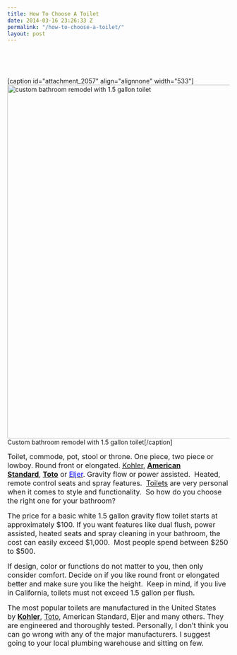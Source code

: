 ```yaml
---
title: How To Choose A Toilet
date: 2014-03-16 23:26:33 Z
permalink: "/how-to-choose-a-toilet/"
layout: post
---
```


&nbsp;

&nbsp;

[caption id="attachment_2057" align="alignnone" width="533"]<a href="http://www.murraylampert.com/wp-content/uploads/CoteGuestBath1_M-533x800.jpg"><img class="size-full wp-image-2057" alt="custom bathroom remodel with 1.5 gallon toilet" src="http://www.murraylampert.com/wp-content/uploads/CoteGuestBath1_M-533x800.jpg" width="533" height="800" /></a> Custom bathroom remodel with 1.5 gallon toilet[/caption]

<span style="font-size: medium;">Toilet, commode, pot, stool or throne. One piece, two piece or lowboy. Round front or elongated. </span><a href="http://www.examiner.com/topic/kohler"><span style="text-decoration: underline;"><span style="font-size: medium;">Kohler</span></span></a><span style="font-size: medium;">, </span><a href="http://www.americanstandard-us.com/products/toilets-seats-and-bidets/" target="_blank"><b><span style="text-decoration: underline;"><span style="font-size: medium;">American Standard</span></span></b></a><span style="font-size: medium;">, </span><a href="http://www.totousa.com/Products/Toilets.aspx" target="_blank"><b><span style="text-decoration: underline;"><span style="font-size: medium;">Toto</span></span></b></a><span style="font-size: medium;"> or </span><a href="http://www.eljer.com/productDetail.aspx?id=2566"><span style="text-decoration: underline;"><span style="color: #0000ff; font-size: medium;">Eljer</span></span></a><span style="font-size: medium;">. Gravity flow or power assisted.  Heated, remote control seats and spray features.  </span><a href="http://www.examiner.com/topic/toilets"><span style="text-decoration: underline;"><span style="font-size: medium;">Toilets</span></span></a><span style="font-size: medium;"> are very personal when it comes to style and functionality.  So how do you choose the right one for your bathroom?</span>

<span style="font-size: medium;">The price for a basic white 1.5 gallon gravity flow toilet starts at approximately $100. If you want features like dual flush, power assisted, heated seats and spray cleaning in your bathroom, the cost can easily exceed $1,000.  Most people spend between $250 to $500.  </span>

<span style="font-size: medium;">If design, color or functions do not matter to you, then only consider comfort. Decide on if you like round front or elongated better and make sure you like the height.  Keep in mind, if you live in California, toilets must not exceed 1.5 gallon per flush.  </span>

<span style="font-size: medium;">The most popular toilets are manufactured in the United States by </span><a href="http://www.us.kohler.com/us/Bathroom-Toilets/category/429984/429204.htm" target="_blank"><b><span style="text-decoration: underline;"><span style="font-size: medium;">Kohler</span></span></b></a><span style="font-size: medium;">, </span><a href="http://www.examiner.com/topic/toto"><span style="text-decoration: underline;"><span style="font-size: medium;">Toto</span></span></a><span style="font-size: medium;">, American Standard, Eljer and many others. They are engineered and thoroughly tested. Personally, I don’t think you can go wrong with any of the major manufacturers. I suggest going to your local plumbing warehouse and sitting on few.</span>

&nbsp;
